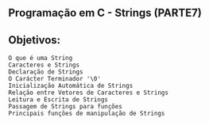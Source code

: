 ## Programação em C - Strings (PARTE7)

## Objetivos:

    O que é uma String
    Caracteres e Strings
    Declaração de Strings
    O Carácter Terminador '\0'
    Inicialização Automática de Strings
    Relação entre Vetores de Caracteres e Strings
    Leitura e Escrita de Strings
    Passagem de Strings para funções
    Principais funções de manipulação de Strings
